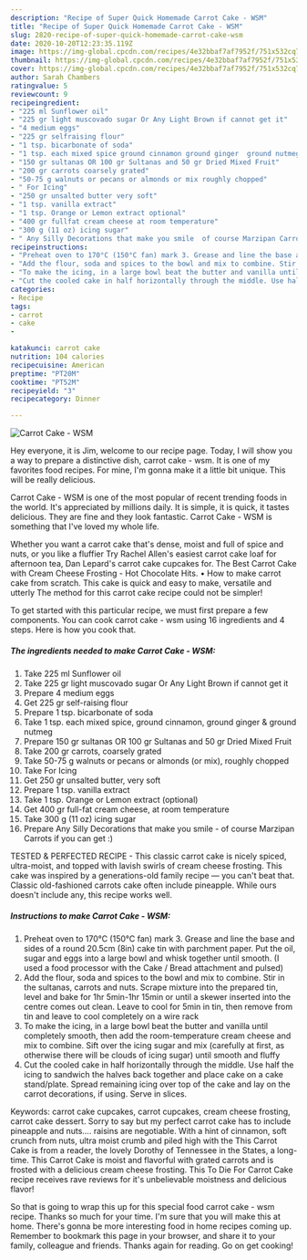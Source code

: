 ```yaml
---
description: "Recipe of Super Quick Homemade Carrot Cake - WSM"
title: "Recipe of Super Quick Homemade Carrot Cake - WSM"
slug: 2820-recipe-of-super-quick-homemade-carrot-cake-wsm
date: 2020-10-20T12:23:35.119Z
image: https://img-global.cpcdn.com/recipes/4e32bbaf7af7952f/751x532cq70/carrot-cake-wsm-recipe-main-photo.jpg
thumbnail: https://img-global.cpcdn.com/recipes/4e32bbaf7af7952f/751x532cq70/carrot-cake-wsm-recipe-main-photo.jpg
cover: https://img-global.cpcdn.com/recipes/4e32bbaf7af7952f/751x532cq70/carrot-cake-wsm-recipe-main-photo.jpg
author: Sarah Chambers
ratingvalue: 5
reviewcount: 9
recipeingredient:
- "225 ml Sunflower oil"
- "225 gr light muscovado sugar Or Any Light Brown if cannot get it"
- "4 medium eggs"
- "225 gr selfraising flour"
- "1 tsp. bicarbonate of soda"
- "1 tsp. each mixed spice ground cinnamon ground ginger  ground nutmeg"
- "150 gr sultanas OR 100 gr Sultanas and 50 gr Dried Mixed Fruit"
- "200 gr carrots coarsely grated"
- "50-75 g walnuts or pecans or almonds or mix roughly chopped"
- " For Icing"
- "250 gr unsalted butter very soft"
- "1 tsp. vanilla extract"
- "1 tsp. Orange or Lemon extract optional"
- "400 gr fullfat cream cheese at room temperature"
- "300 g (11 oz) icing sugar"
- " Any Silly Decorations that make you smile  of course Marzipan Carrots if you can get "
recipeinstructions:
- "Preheat oven to 170°C (150°C fan) mark 3. Grease and line the base and sides of a round 20.5cm (8in) cake tin with parchment paper. Put the oil, sugar and eggs into a large bowl and whisk together until smooth. (I used a food processor with the Cake / Bread attachment and pulsed)"
- "Add the flour, soda and spices to the bowl and mix to combine. Stir in the sultanas, carrots and nuts. Scrape mixture into the prepared tin, level and bake for 1hr 5min-1hr 15min or until a skewer inserted into the centre comes out clean. Leave to cool for 5min in tin, then remove from tin and leave to cool completely on a wire rack"
- "To make the icing, in a large bowl beat the butter and vanilla until completely smooth, then add the room-temperature cream cheese and mix to combine. Sift over the icing sugar and mix (carefully at first, as otherwise there will be clouds of icing sugar) until smooth and fluffy"
- "Cut the cooled cake in half horizontally through the middle. Use half the icing to sandwich the halves back together and place cake on a cake stand/plate. Spread remaining icing over top of the cake and lay on the carrot decorations, if using. Serve in slices."
categories:
- Recipe
tags:
- carrot
- cake
- 

katakunci: carrot cake  
nutrition: 104 calories
recipecuisine: American
preptime: "PT20M"
cooktime: "PT52M"
recipeyield: "3"
recipecategory: Dinner

---
```



![Carrot Cake - WSM](https://img-global.cpcdn.com/recipes/4e32bbaf7af7952f/751x532cq70/carrot-cake-wsm-recipe-main-photo.jpg)

Hey everyone, it is Jim, welcome to our recipe page. Today, I will show you a way to prepare a distinctive dish, carrot cake - wsm. It is one of my favorites food recipes. For mine, I'm gonna make it a little bit unique. This will be really delicious.

Carrot Cake - WSM is one of the most popular of recent trending foods in the world. It's appreciated by millions daily. It is simple, it is quick, it tastes delicious. They are fine and they look fantastic. Carrot Cake - WSM is something that I've loved my whole life.

Whether you want a carrot cake that&#39;s dense, moist and full of spice and nuts, or you like a fluffier Try Rachel Allen&#39;s easiest carrot cake loaf for afternoon tea, Dan Lepard&#39;s carrot cake cupcakes for. The Best Carrot Cake with Cream Cheese Frosting - Hot Chocolate Hits. • How to make carrot cake from scratch. This cake is quick and easy to make, versatile and utterly The method for this carrot cake recipe could not be simpler!


To get started with this particular recipe, we must first prepare a few components. You can cook carrot cake - wsm using 16 ingredients and 4 steps. Here is how you cook that.

<!--inarticleads1-->

##### The ingredients needed to make Carrot Cake - WSM:

1. Take 225 ml Sunflower oil
1. Take 225 gr light muscovado sugar Or Any Light Brown if cannot get it
1. Prepare 4 medium eggs
1. Get 225 gr self-raising flour
1. Prepare 1 tsp. bicarbonate of soda
1. Take 1 tsp. each mixed spice, ground cinnamon, ground ginger &amp; ground nutmeg
1. Prepare 150 gr sultanas OR 100 gr Sultanas and 50 gr Dried Mixed Fruit
1. Take 200 gr carrots, coarsely grated
1. Take 50-75 g walnuts or pecans or almonds (or mix), roughly chopped
1. Take  For Icing
1. Get 250 gr unsalted butter, very soft
1. Prepare 1 tsp. vanilla extract
1. Take 1 tsp. Orange or Lemon extract (optional)
1. Get 400 gr full-fat cream cheese, at room temperature
1. Take 300 g (11 oz) icing sugar
1. Prepare  Any Silly Decorations that make you smile - of course Marzipan Carrots if you can get :)


TESTED &amp; PERFECTED RECIPE - This classic carrot cake is nicely spiced, ultra-moist, and topped with lavish swirls of cream cheese frosting. This cake was inspired by a generations-old family recipe — you can&#39;t beat that. Classic old-fashioned carrots cake often include pineapple. While ours doesn&#39;t include any, this recipe works well. 

<!--inarticleads2-->

##### Instructions to make Carrot Cake - WSM:

1. Preheat oven to 170°C (150°C fan) mark 3. Grease and line the base and sides of a round 20.5cm (8in) cake tin with parchment paper. Put the oil, sugar and eggs into a large bowl and whisk together until smooth. (I used a food processor with the Cake / Bread attachment and pulsed)
1. Add the flour, soda and spices to the bowl and mix to combine. Stir in the sultanas, carrots and nuts. Scrape mixture into the prepared tin, level and bake for 1hr 5min-1hr 15min or until a skewer inserted into the centre comes out clean. Leave to cool for 5min in tin, then remove from tin and leave to cool completely on a wire rack
1. To make the icing, in a large bowl beat the butter and vanilla until completely smooth, then add the room-temperature cream cheese and mix to combine. Sift over the icing sugar and mix (carefully at first, as otherwise there will be clouds of icing sugar) until smooth and fluffy
1. Cut the cooled cake in half horizontally through the middle. Use half the icing to sandwich the halves back together and place cake on a cake stand/plate. Spread remaining icing over top of the cake and lay on the carrot decorations, if using. Serve in slices.


Keywords: carrot cake cupcakes, carrot cupcakes, cream cheese frosting, carrot cake dessert. Sorry to say but my perfect carrot cake has to include pineapple and nuts…. raisins are negotiable. With a hint of cinnamon, soft crunch from nuts, ultra moist crumb and piled high with the This Carrot Cake is from a reader, the lovely Dorothy of Tennessee in the States, a long-time. This Carrot Cake is moist and flavorful with grated carrots and is frosted with a delicious cream cheese frosting. This To Die For Carrot Cake recipe receives rave reviews for it&#39;s unbelievable moistness and delicious flavor! 

So that is going to wrap this up for this special food carrot cake - wsm recipe. Thanks so much for your time. I'm sure that you will make this at home. There's gonna be more interesting food in home recipes coming up. Remember to bookmark this page in your browser, and share it to your family, colleague and friends. Thanks again for reading. Go on get cooking!
